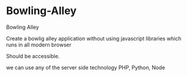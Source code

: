 # Bowling-Alley
Bowling Alley


Create a bowlig alley application without using javascript libraries which runs in all modern browser

Should be accessible.

we can use any of the server side technology PHP, Python, Node



